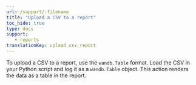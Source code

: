 ```yaml
---
url: /support/:filename
title: "Upload a CSV to a report"
toc_hide: true
type: docs
support:
   - reports
translationKey: upload_csv_report
---
```

To upload a CSV to a report, use the `wandb.Table` format. Load the CSV in your Python script and log it as a `wandb.Table` object. This action renders the data as a table in the report.